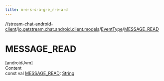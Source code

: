 ```yaml
---
title: m-e-s-s-a-g-e_r-e-a-d
---
```

//[stream-chat-android-client](../../../index.md)/[io.getstream.chat.android.client.models](../index.md)/[EventType](index.md)/[MESSAGE_READ](MESSAGE_READ.md)



# MESSAGE_READ  
[androidJvm]  
Content  
const val [MESSAGE_READ](MESSAGE_READ.md): [String](https://kotlinlang.org/api/latest/jvm/stdlib/kotlin/-string/index.html)  



